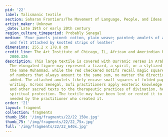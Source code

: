 ```yaml
---
pid: '22'
label: Talismanic textile
section: Saharan Frontiers/The Movement of Language, People, and Ideas
artist_maker: Unknown
_date: Late 19th or early 20th century
region_culture_timeperiod: Probably Senegal
medium: 'Four panels joined: cotton, plain weave; painted; amulets of animal hide
  and felt attached by knotted strips of leather'
dimensions: 255.2 x 178.8 cm
credit_line: The Art Institute of Chicago, IL, African and Amerindian Purchase Fund,
  2000.326
description: This large textile is covered with Qur?anic verses in Arabic script.
  The elongated figure may represent a lizard, a spirit, or a stylized rendering of
  the name Muhammad, while the red checkered motifs recall magic squares, arrangements
  of numbers that always amount to the same sum, no matter the direction they are
  added. The attached amulets likely encase small squares of folded paper with sacred
  writing. Across Senegal, Sufi practitioners apply esoteric knowledge of the Qur?an
  and other sacred texts to the therapeutic practices of divination, healing, and
  spiritual protection. The textile may have been lent or rented it to clients as
  needed by the practitioner who created it.
order: '21'
layout: fragment
collection: fragments
thumb_150: '/img/fragments/22/22_150x.jpg'
thumb_75: '/img/fragments/22/22_75x.jpg'
full: '/img/fragments/22/22_640x.jpg'
---
```

